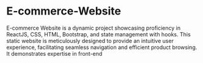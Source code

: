 # E-commerce-Website
E-commerce Website is a dynamic project showcasing proficiency in ReactJS, CSS, HTML, Bootstrap, and state management with hooks. This static website is meticulously designed to provide an intuitive user experience, facilitating seamless navigation and efficient product browsing. It demonstrates expertise in front-end 
